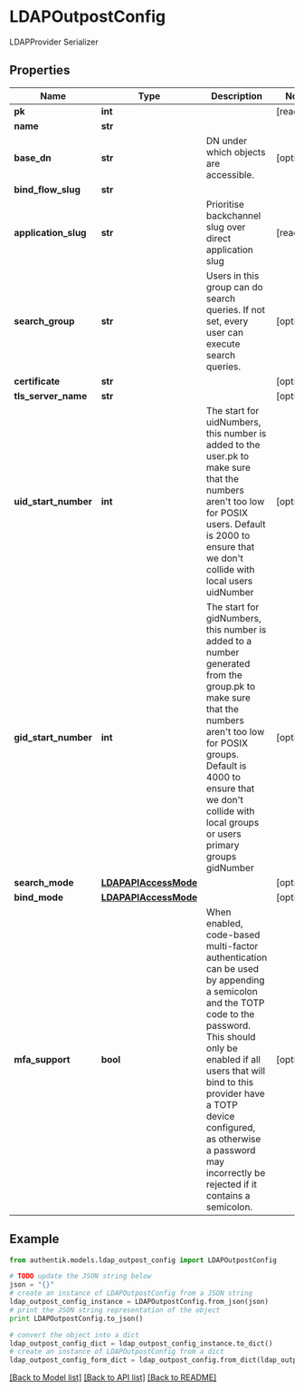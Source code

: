 # LDAPOutpostConfig

LDAPProvider Serializer

## Properties
Name | Type | Description | Notes
------------ | ------------- | ------------- | -------------
**pk** | **int** |  | [readonly] 
**name** | **str** |  | 
**base_dn** | **str** | DN under which objects are accessible. | [optional] 
**bind_flow_slug** | **str** |  | 
**application_slug** | **str** | Prioritise backchannel slug over direct application slug | [readonly] 
**search_group** | **str** | Users in this group can do search queries. If not set, every user can execute search queries. | [optional] 
**certificate** | **str** |  | [optional] 
**tls_server_name** | **str** |  | [optional] 
**uid_start_number** | **int** | The start for uidNumbers, this number is added to the user.pk to make sure that the numbers aren&#39;t too low for POSIX users. Default is 2000 to ensure that we don&#39;t collide with local users uidNumber | [optional] 
**gid_start_number** | **int** | The start for gidNumbers, this number is added to a number generated from the group.pk to make sure that the numbers aren&#39;t too low for POSIX groups. Default is 4000 to ensure that we don&#39;t collide with local groups or users primary groups gidNumber | [optional] 
**search_mode** | [**LDAPAPIAccessMode**](LDAPAPIAccessMode.md) |  | [optional] 
**bind_mode** | [**LDAPAPIAccessMode**](LDAPAPIAccessMode.md) |  | [optional] 
**mfa_support** | **bool** | When enabled, code-based multi-factor authentication can be used by appending a semicolon and the TOTP code to the password. This should only be enabled if all users that will bind to this provider have a TOTP device configured, as otherwise a password may incorrectly be rejected if it contains a semicolon. | [optional] 

## Example

```python
from authentik.models.ldap_outpost_config import LDAPOutpostConfig

# TODO update the JSON string below
json = "{}"
# create an instance of LDAPOutpostConfig from a JSON string
ldap_outpost_config_instance = LDAPOutpostConfig.from_json(json)
# print the JSON string representation of the object
print LDAPOutpostConfig.to_json()

# convert the object into a dict
ldap_outpost_config_dict = ldap_outpost_config_instance.to_dict()
# create an instance of LDAPOutpostConfig from a dict
ldap_outpost_config_form_dict = ldap_outpost_config.from_dict(ldap_outpost_config_dict)
```
[[Back to Model list]](../README.md#documentation-for-models) [[Back to API list]](../README.md#documentation-for-api-endpoints) [[Back to README]](../README.md)


